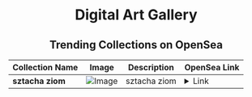 <div align="center">

# Digital Art Gallery

## Trending Collections on OpenSea

| Collection Name                       | Image                                                                                     | Description                       | OpenSea Link                                                                                          |
|---------------------------------------|-------------------------------------------------------------------------------------------|-----------------------------------|--------------------------------------------------------------------------------------------------------|
| **sztacha ziom** | ![Image](https://i.seadn.io/s/raw/files/13d460657c4251c1eb2b07a2bb47839b.jpg?w=500&auto=format?w=200&auto=format) | sztacha ziom | <details><summary>Link</summary>[sztacha ziom](https://opensea.io/collection/sztacha-ziom)</details> |

</div>